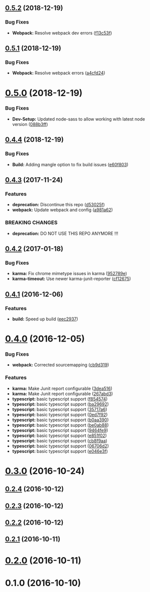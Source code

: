 <a name="0.5.2"></a>
## [0.5.2](https://github.com/holisticon/angularjs-common/compare/v0.5.1...v0.5.2) (2018-12-19)


### Bug Fixes

* **Webpack:** Resolve webpack dev errors ([f13c53f](https://github.com/holisticon/angularjs-common/commit/f13c53f))



<a name="0.5.1"></a>
## [0.5.1](https://github.com/holisticon/angularjs-common/compare/v0.5.0...v0.5.1) (2018-12-19)


### Bug Fixes

* **Webpack:** Resolve webpack errors ([a4cfd24](https://github.com/holisticon/angularjs-common/commit/a4cfd24))



<a name="0.5.0"></a>
# [0.5.0](https://github.com/holisticon/angularjs-common/compare/v0.4.4...v0.5.0) (2018-12-19)


### Bug Fixes

* **Dev-Setup:** Updated node-sass to allow working with latest node version ([088b3ff](https://github.com/holisticon/angularjs-common/commit/088b3ff))



<a name="0.4.4"></a>
## [0.4.4](https://github.com/holisticon/angularjs-common/compare/v0.4.3...v0.4.4) (2018-12-19)


### Bug Fixes

* **Build:** Adding mangle option to fix build issues ([e60f803](https://github.com/holisticon/angularjs-common/commit/e60f803))



<a name="0.4.3"></a>
## [0.4.3](https://github.com/holisticon/angularjs-common/compare/v0.4.2...v0.4.3) (2017-11-24)


### Features

* **deprecation:** Discontinue this repo ([d53025f](https://github.com/holisticon/angularjs-common/commit/d53025f))
* **webpack:** Update webpack and config ([a981a62](https://github.com/holisticon/angularjs-common/commit/a981a62))


### BREAKING CHANGES

* **deprecation:** DO NOT USE THIS REPO ANYMORE !!!



<a name="0.4.2"></a>
## [0.4.2](https://github.com/holisticon/angularjs-common/compare/v0.4.1...v0.4.2) (2017-01-18)


### Bug Fixes

* **karma:** Fix chrome mimetype issues in karma ([952789e](https://github.com/holisticon/angularjs-common/commit/952789e))
* **karma-timeout:** Use newer karma-junit-reporter ([cf12675](https://github.com/holisticon/angularjs-common/commit/cf12675))



<a name="0.4.1"></a>
## [0.4.1](https://github.com/holisticon/angularjs-common/compare/v0.4.0...v0.4.1) (2016-12-06)


### Features

* **build:** Speed up build ([eec2937](https://github.com/holisticon/angularjs-common/commit/eec2937))



<a name="0.4.0"></a>
# [0.4.0](https://github.com/holisticon/angularjs-common/compare/v0.3.0...v0.4.0) (2016-12-05)


### Bug Fixes

* **webpack:** Corrected sourcemapping ([cb9d319](https://github.com/holisticon/angularjs-common/commit/cb9d319))


### Features

* **karma:** Make Junit report configurable ([3dea516](https://github.com/holisticon/angularjs-common/commit/3dea516))
* **karma:** Make Junit report configurable ([267abd3](https://github.com/holisticon/angularjs-common/commit/267abd3))
* **typescript:** basic typescript support ([f854574](https://github.com/holisticon/angularjs-common/commit/f854574))
* **typescript:** basic typescript support ([ba29692](https://github.com/holisticon/angularjs-common/commit/ba29692))
* **typescript:** basic typescript support ([35717a6](https://github.com/holisticon/angularjs-common/commit/35717a6))
* **typescript:** basic typescript support ([0ed7f92](https://github.com/holisticon/angularjs-common/commit/0ed7f92))
* **typescript:** basic typescript support ([b0aa390](https://github.com/holisticon/angularjs-common/commit/b0aa390))
* **typescript:** basic typescript support ([be0ab88](https://github.com/holisticon/angularjs-common/commit/be0ab88))
* **typescript:** basic typescript support ([9464fe9](https://github.com/holisticon/angularjs-common/commit/9464fe9))
* **typescript:** basic typescript support ([e851f02](https://github.com/holisticon/angularjs-common/commit/e851f02))
* **typescript:** basic typescript support ([cb8f9aa](https://github.com/holisticon/angularjs-common/commit/cb8f9aa))
* **typescript:** basic typescript support ([06706d2](https://github.com/holisticon/angularjs-common/commit/06706d2))
* **typescript:** basic typescript support ([e046e3f](https://github.com/holisticon/angularjs-common/commit/e046e3f))



<a name="0.3.0"></a>
# [0.3.0](https://github.com/holisticon/angularjs-common/compare/v0.2.4...v0.3.0) (2016-10-24)



<a name="0.2.4"></a>
## [0.2.4](https://github.com/holisticon/angularjs-common/compare/v0.2.3...v0.2.4) (2016-10-12)



<a name="0.2.3"></a>
## [0.2.3](https://github.com/holisticon/angularjs-common/compare/v0.2.2...v0.2.3) (2016-10-12)



<a name="0.2.2"></a>
## [0.2.2](https://github.com/holisticon/angularjs-common/compare/v0.2.1...v0.2.2) (2016-10-12)



<a name="0.2.1"></a>
## [0.2.1](https://github.com/holisticon/angularjs-common/compare/v0.2.0...v0.2.1) (2016-10-11)



<a name="0.2.0"></a>
# [0.2.0](https://github.com/holisticon/angularjs-common/compare/v0.1.0...v0.2.0) (2016-10-11)



<a name="0.1.0"></a>
# 0.1.0 (2016-10-10)




